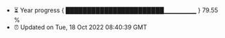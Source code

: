 - ⏳ Year progress { ███████████████████████▁▁▁▁▁▁▁ } 79.55 %
- ⏰ Updated on Tue, 18 Oct 2022 08:40:39 GMT

